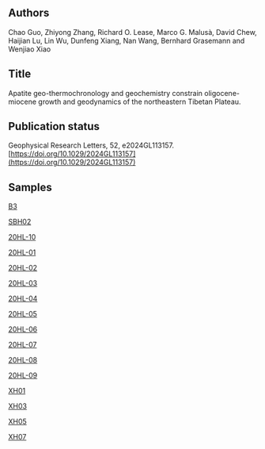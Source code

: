 ## Authors 

Chao Guo, Zhiyong Zhang, Richard O. Lease, Marco G. Malus&agrave;, David Chew, Haijian Lu, Lin Wu, Dunfeng Xiang, Nan Wang, Bernhard Grasemann and Wenjiao Xiao

## Title

Apatite geo-thermochronology and geochemistry constrain oligocene-miocene growth and geodynamics of the northeastern Tibetan Plateau. 

## Publication status

Geophysical Research Letters, 52, e2024GL113157. [https://doi.org/10.1029/2024GL113157](https://doi.org/10.1029/2024GL113157)

## Samples

[B3](https://isoplotr.es.ucl.ac.uk/geochron@home/ftc/public/71/1/)

[SBH02](https://isoplotr.es.ucl.ac.uk/geochron@home/ftc/public/72/1/)

[20HL-10](https://isoplotr.es.ucl.ac.uk/geochron@home/ftc/public/70/2/)

[20HL-01](https://isoplotr.es.ucl.ac.uk/geochron@home/ftc/public/61/1/)

[20HL-02](https://isoplotr.es.ucl.ac.uk/geochron@home/ftc/public/62/1/)

[20HL-03](https://isoplotr.es.ucl.ac.uk/geochron@home/ftc/public/63/1/)

[20HL-04](https://isoplotr.es.ucl.ac.uk/geochron@home/ftc/public/64/2/)

[20HL-05](https://isoplotr.es.ucl.ac.uk/geochron@home/ftc/public/65/1/)

[20HL-06](https://isoplotr.es.ucl.ac.uk/geochron@home/ftc/public/66/1/)

[20HL-07](https://isoplotr.es.ucl.ac.uk/geochron@home/ftc/public/67/1/)

[20HL-08](https://isoplotr.es.ucl.ac.uk/geochron@home/ftc/public/68/1/)

[20HL-09](https://isoplotr.es.ucl.ac.uk/geochron@home/ftc/public/69/1/)

[XH01](https://isoplotr.es.ucl.ac.uk/geochron@home/ftc/public/73/1/)

[XH03](https://isoplotr.es.ucl.ac.uk/geochron@home/ftc/public/74/1/)

[XH05](https://isoplotr.es.ucl.ac.uk/geochron@home/ftc/public/75/1/)

[XH07](https://isoplotr.es.ucl.ac.uk/geochron@home/ftc/public/76/1/)
















